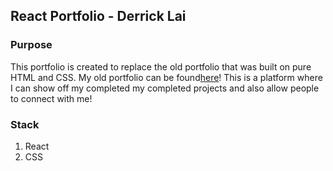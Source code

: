 ## React Portfolio - Derrick Lai

### Purpose
This portfolio is created to replace the old portfolio that was built on pure HTML and CSS. My old portfolio can be found[here](https://derricklai.netlify.app/)! This is a platform where I can show off my completed my completed projects and also allow people to connect with me!

### Stack

1. React
2. CSS